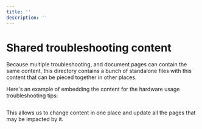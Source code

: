 ```yaml
---
title: ''
description: ''
---
```

# Shared troubleshooting content

Because multiple troubleshooting, and document pages can contain the same content, this directory contains a bunch of standalone files with this content that can be pieced together in other places.

Here's an example of embedding the content for the hardware usage troubleshooting tips:

```

```

This allows us to change content in one place and update all the pages that may be impacted by it.
